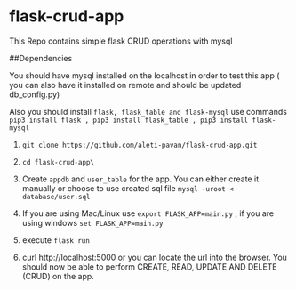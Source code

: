 # flask-crud-app
This Repo contains simple flask CRUD operations with mysql

##Dependencies

You should have mysql installed on the localhost in order to test this app ( you can also have it installed on remote and should be updated db_config.py)

Also you should install `flask, flask_table and flask-mysql` use commands `pip3 install flask , pip3 install flask_table , pip3 install flask-mysql`

1. `git clone https://github.com/aleti-pavan/flask-crud-app.git`

2. `cd flask-crud-app\`

3. Create `appdb` and `user_table` for the app. You can either create it manually or choose to use created sql file
  `mysql -uroot < database/user.sql`

4. If you are using Mac/Linux use `export FLASK_APP=main.py` , if you are using windows `set FLASK_APP=main.py`

5. execute `flask run`

6. curl http://localhost:5000 or you can locate the url into the browser. You should now be able to perform CREATE, READ, UPDATE AND DELETE (CRUD) on the app.
